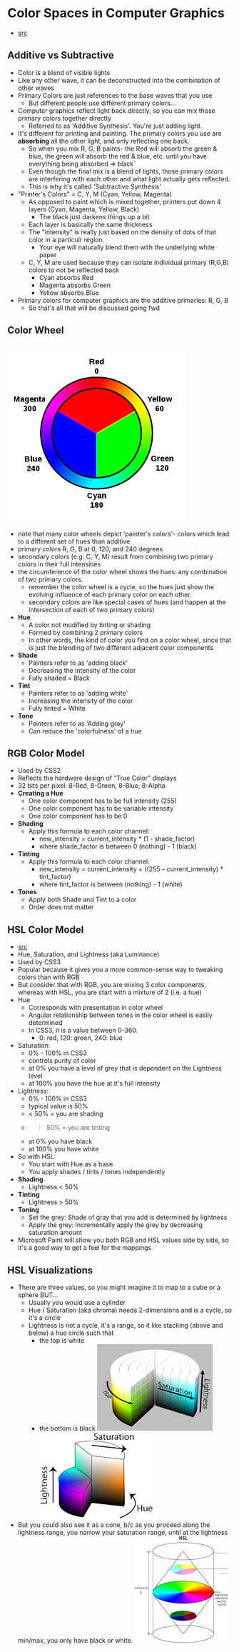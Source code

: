 Color Spaces in Computer Graphics
=================
- [src](https://en.wikipedia.org/wiki/Comparison_of_color_models_in_computer_graphics)

## Additive vs Subtractive

- Color is a blend of visible lights
- Like any other wave, it can be deconstructed into the combination of other waves
- Primary Colors are just references to the base waves that you use
    - But different people use different primary colors...        
- Computer graphics reflect light back directly, so you can mix those primary colors together directly
    - Referred to as 'Additive Synthesis'.  You're just adding light.
- It's different for printing and painting.  The primary colors you use are **absorbing** all the other light, and only reflecting one back.
    - So when you mix R, G, B paints- the Red will absorb the green & blue, the green will absorb the red & blue, etc. until you have everything being absorbed => black
    - Even though the final mix is a blend of lights, those primary colors are interfering with each other and what light actually gets reflected.
    - This is why it's called 'Subtractive Synthesis'
- "Printer's Colors" = C, Y, M (Cyan, Yellow, Magenta)
    - As opposed to paint which is mixed together, printers put down 4 layers (Cyan, Magenta, Yellow, Black)
        - The black just darkens things up a bit
    - Each layer is basically the same thickness
    - The "intensity" is really just based on the density of dots of that color in a particulr region.
        - Your eye will naturally blend them with the underlying white paper
    - C, Y, M are used because they can isolate individual primary (R,G,B) colors to not be reflected back
        - Cyan absorbs Red
        - Magenta absorbs Green
        - Yellow absorbs Blue
- Primary colors for computer graphics are the additive primaries: R, G, B
    - So that's all that will be discussed going fwd

## Color Wheel
![color wheel](/resources/images/programming/Simple_RGB_color_wheel.png)
- note that many color wheels depict 'painter's colors'- colors which lead to a different set of hues than additive
- primary colors R, G, B at 0, 120, and 240 degrees
- secondary colors (e.g. C, Y, M) result from combining two primary colors in their full intensities
- the circumference of the color wheel shows the hues: any combination of two primary colors.
    - remember the color wheel is a cycle, so the hues just show the evolving influence of each primary color on each other.
    - secondary colors are like special cases of hues (and happen at the intersection of each of two primary colors)
- **Hue**
    - A color not modified by tinting or shading
    - Formed by combining 2 primary colors
    - In other words, the kind of color you find on a color wheel, since that is just the blending of two different adjacent color components      
- **Shade**
    - Painters refer to as 'adding black'
    - Decreasing the intensity of the color
    - Fully shaded = Black
- **Tint** 
    - Painters refer to as 'adding white'
    - Increasing the intensity of the color
    - Fully tinted = White
- **Tone**
    - Painters refer to as 'Adding gray'
    - Can reduce the 'colorfulness' of a hue

## RGB Color Model
- Used by CSS2
- Reflects the hardware design of "True Color" displays
- 32 bits per pixel: 8-Red, 8-Green, 8-Blue, 8-Alpha
- **Creating a Hue**
    - One color component has to be full intensity (255)
    - One color component has to be variable intensity
    - One color component has to be 0
- **Shading**
    - Apply this formula to each color channel: 
        - new_intensity = current_intensity * (1 - shade_factor)
        - where shade_factor is between 0 (nothing) - 1 (black)
- **Tinting**
    - Apply this formula to each color channel:
        - new_intensity = current_intensity + ((255 – current_intensity) * tint_factor)
        - where tint_factor is between (nothing) - 1 (white)
- **Tones**
    - Apply both Shade and Tint to a color
    - Order does not matter

## HSL Color Model
- [src](https://www.youtube.com/watch?v=aYJTfGsi_mA)
- Hue, Saturation, and Lightness (aka Luminance)
- Used by CSS3
- Popular because it gives you a more common-sense way to tweaking colors than with RGB
- But consider that with RGB, you are mixing 3 color components, whereas with HSL, you are start with a mixture of 2 (i.e. a hue)
- Hue
    - Corresponds with presentation in color wheel
    - Angular relationship between tones in the color wheel is easily determined
    - In CSS3, it is a value between 0-360.
        - 0: red, 120: green, 240: blue
- Saturation: 
    - 0% - 100% in CSS3
    - controls purity of color
    - at 0% you have a level of grey that is dependent on the Lightness level
    - at 100% you have the hue at it's full intensity
- Lightness:
    - 0% - 100% in CSS3
    - typical value is 50%
    - < 50% = you are shading
    - > 50% = you are tinting
    - at 0% you have black
    - at 100% you have white
- So with HSL:
    - You start with Hue as a base
    - You apply shades / tints / tones independently
- **Shading**
    - Lightness < 50% 
- **Tinting**
    - Lightness > 50%
- **Toning**
    - Set the grey: Shade of gray that you add is determined by lightness
    - Apply the grey: Incrementally apply the grey by decreasing saturation amount
- Microsoft Paint will show you both RGB and HSL values side by side, so it's a good way to get a feel for the mappings

## HSL Visualizations
- There are three values, so you might imagine it to map to a cube or a sphere BUT...
    - Usually you would use a cylinder
    - Hue / Saturation (aka chroma) needs 2-dimensions and is a cycle, so it's a circle
    - Lightness is not a cycle, it's a range, so it like stacking (above and below) a hue circle such that
        - the top is white 
        - the bottom is black
![hsl-cylinder-1](/resources/images/programming/hsl-cylinder-1.jpg)
![hsl-cylinder-2](/resources/images/programming/hsl-cylinder-2.jpg)
- But you could also see it as a cone, b/c as you proceed along the lightness range, you narrow your saturation range, until at the lightness min/max, you only have black or white.
![hsl-cylinder-3](/resources/images/programming/hsl-cylinder-3.jpg)






